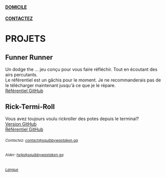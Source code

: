 #### [DOMICILE](https://squibbywastaken.gq/Squibby/fr/index.html)
#### [CONTACTEZ](https://squibbywastaken.gq/Squibby/fr/contactez.html)
# PROJETS
## Funner Runner
Un dodge the ... jeu conçu pour vous faire réfléchir. Tout en écoutant des airs percutants. \
Le référentiel est un gâchis pour le moment. Je ne recommanderais pas de le télécharger maintenant jusqu'à ce que je le répare. \
[Référentiel GitHub](https://github.com/squibbywastaken/Funner-Runner)
## Rick-Termi-Roll
Vous avez toujours voulu rickroller des potes depuis le terminal? \
[Version GitHub](https://github.com/squibbywastaken/rick-termi-roll/releases/tag/no) \
[Référentiel GitHub](https://github.com/squibbywastaken/rick-termi-roll) 
###### <sub>Contactez: contact@squibbywastaken.gq</sub>
###### <sub>Aider: help@squibbywastaken.gq</sub>
###### <sub>[Langue](https://squibbywastaken.gq/fr/langue.html)